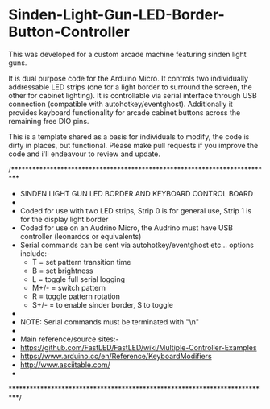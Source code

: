 # Sinden-Light-Gun-LED-Border-Button-Controller

This was developed for a custom arcade machine featuring sinden light guns. 

It is dual purpose code for the  Arduino Micro. It controls two individually addressable LED strips (one for a light border to surround the screen, the other for cabinet lighting). 
It is controllable via serial interface through USB connection (compatible with autohotkey/eventghost). 
Additionally it provides keyboard functionality for arcade cabinet buttons across the remaining free DIO pins.

This is a template shared as a basis for individuals to modify, the code is dirty in places, but functional. Please make pull requests if you improve the code and i'll endeavour to review and update.

/**************************************************************************
* SINDEN LIGHT GUN LED BORDER AND KEYBOARD CONTROL BOARD
* 
* Coded for use with two LED strips, Strip 0 is for general use, Strip 1 is for the display light border 
* Coded for use on an Audrino Micro, the Audrino must have USB controller (leonardos or equivalents)
* Serial commands can be sent via autohotkey/eventghost etc... options include:-  
  *    T = set pattern transition time
  *    B = set brightness
  *    L = toggle full serial logging
  *    M+/- = switch pattern
  *    R = toggle pattern rotation
  *    S+/- = to enable sinder border, S to toggle
*    
* NOTE: Serial commands must be terminated with "\n"
* 
* Main reference/source sites:- 
* https://github.com/FastLED/FastLED/wiki/Multiple-Controller-Examples
* https://www.arduino.cc/en/Reference/KeyboardModifiers 
* http://www.asciitable.com/
* 
**************************************************************************/
